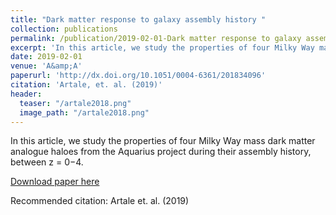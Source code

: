 ```yaml
---
title: "Dark matter response to galaxy assembly history "
collection: publications
permalink: /publication/2019-02-01-Dark matter response to galaxy assembly history 
excerpt: 'In this article, we study the properties of four Milky Way mass dark matter haloes from the Aquarius project during their assembly history, between z = 0−4.'
date: 2019-02-01
venue: 'A&amp;A'
paperurl: 'http://dx.doi.org/10.1051/0004-6361/201834096'
citation: 'Artale, et. al. (2019)'
header:
  teaser: "/artale2018.png"
  image_path: "/artale2018.png"
---
```


In this article, we study the properties of four Milky Way mass dark matter analogue haloes from the Aquarius project during their assembly history, between z = 0−4.

[Download paper here](http://dx.doi.org/10.1051/0004-6361/201834096)

Recommended citation: Artale et. al. (2019)